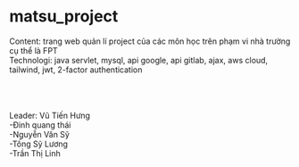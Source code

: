 # matsu_project
 Content: trang web quản lí project của các môn học trên phạm vi nhà trường cụ thể là FPT 
 <br>
 Technologi: java servlet, mysql, api google, api gitlab, ajax, aws cloud, tailwind, jwt, 2-factor authentication
 
 <br>
 <br>
 <br>
 Leader: Vũ Tiến Hưng
 <br>
 -Đinh quang thái
 <br>
 -Nguyễn Văn Sỹ
 <br>
 -Tống Sỹ Lương
  <br>
 -Trần Thị Linh
 
 
